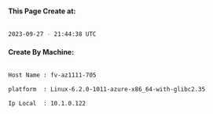 
   
#### This Page Create at:

```bash

2023-09-27 - 21:44:38 UTC

```

#### Create By Machine:

```bash

Host Name : fv-az1111-705

platform  : Linux-6.2.0-1011-azure-x86_64-with-glibc2.35

Ip Local  : 10.1.0.122

```

